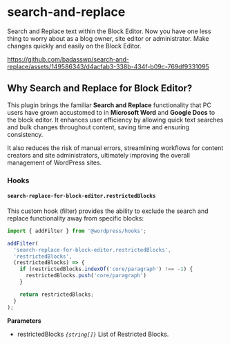 # search-and-replace
Search and Replace text within the Block Editor. Now you have one less thing to worry about as a blog owner, site editor or administrator. Make changes quickly and easily on the Block Editor.

https://github.com/badasswp/search-and-replace/assets/149586343/d4acfab3-338b-434f-b09c-769df9331095

## Why Search and Replace for Block Editor?

This plugin brings the familiar __Search and Replace__ functionality that PC users have grown accustomed to in __Microsoft Word__ and __Google Docs__ to the block editor. It enhances user efficiency by allowing quick text searches and bulk changes throughout content, saving time and ensuring consistency.

It also reduces the risk of manual errors, streamlining workflows for content creators and site administrators, ultimately improving the overall management of WordPress sites.

### Hooks

#### `search-replace-for-block-editor.restrictedBlocks`

This custom hook (filter) provides the ability to exclude the search and replace functionality away from specific blocks:

```js
import { addFilter } from '@wordpress/hooks';

addFilter(
  'search-replace-for-block-editor.restrictedBlocks',
  'restrictedBlocks',
  (restrictedBlocks) => {
    if (restrictedBlocks.indexOf('core/paragraph') !== -1) {
      restrictedBlocks.push('core/paragraph')
    }

    return restrictedBlocks;
  }
);
```

**Parameters**

- restrictedBlocks _`{string[]}`_ List of Restricted Blocks.
